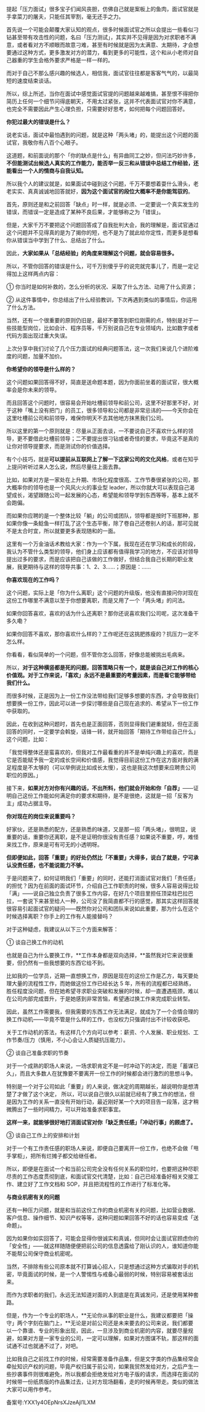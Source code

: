提起「压力面试」很多宝子们闻风丧胆，仿佛自己就是案板上的鱼肉，面试官就是手拿菜刀的屠夫，只能任其宰割，毫无还手之力。

首先说一个可能会颠覆大家认知的观点，很多时候面试官之所以会提出一些看似刁钻甚至带有攻击性的问题，名曰「压力测试」，其实并不见得是因为对求职者不满意，或者看对方不顺眼而故意刁难，甚至有时候就是因为太满意、太期待，才会想要通过这种方式，更多激发对方的潜力，看到更多的可能性，这个和从小老师对自己器重的学生会格外要求严格是一样一样的。

而对于自己不那么感兴趣的候选人，相信我，面试官往往都是客客气气的，以最简短的速度结束谈话。

所以，综上所述，当你在面试中感觉面试官提的问题越来越难搞，甚至恨不得把你简历上任何一个细节问得底朝天，不用太过紧张，这并不代表面试官对你不满意，也完全不需要因此产生心理负担，只需要好好思考，如何把每个问题回答好。

**你犯过最大的错误是什么？**

说老实话，面试中最怕遇到的问题，就是这种「两头堵」的，能提出这个问题的面试官，我敬你有八百个心眼子。

这道题，和前面说的那个「你的缺点是什么」有异曲同工之妙，但问法巧妙许多，**不但能测试出候选人真实的工作能力，能否举一反三和从错误中总结工作经验，还能看出一个人的情商与自我认知。**

所以我个人的建议就是，如果面试中碰到这个问题，千万不要想着耍什么滑头，老老实实、真真诚诚地回答就好，**因为这个面试官的段位大概率不是你能驾驭的**。

首先，原则还是和之前回答「缺点」时一样，就是必须、一定要说一个真实发生的错误，而错误一定是造成了某种不良后果，才能够称之为「错误」。

但是，大家千万不要把这个问题回答成了自我批判大会，我的理解是，面试官通过这个问题并不见得真的是为了揭你的短，也不是为了就此给你定性，而更多是想看你从错误当中学到了什么、总结出了什么。

因此，**大家如果从「总结经验」的角度来理解这个问题，就会容易很多。**

所以，不管你回答的错误是什么，可千万别傻乎乎的说完就完事儿了，而是一定记得加上这样两点内容：

① 你当时是如何补救的，怎么分析的状况、采取了什么方法、动用了什么资源；

② 从这件事情中，你总结出了什么经验教训，下次再遇到类似的事情后，你运用了什么方法。

当然，还有一个很重要的原则仍旧是，最好不要答到职位刚需的点，特别是对于一些技能型岗位，比如会计、程序员等，千万别说自己在专业领域内，比如数字或者代码方面出现过重大失误。

上次分享中我们讨论了几个压力面试的经典问题答法，这一次我们来说几个进阶难度的问题，加量不加价。

**你希望你的领导是什么样的？**

这个问题如果回答得不好，简直是送命题本题，因为你面前坐着的面试官，很大概率会是你未来的领导。

而且回答这个问题时，很容易会开始吐槽前领导和前公司，这里不好那里不好，对于这种「嘴上没有把门」的员工，很多领导和公司都是非常忌讳的——今天你会在这里吐槽前公司和前领导，难保你明天不去其他地方抹黑我们公司。

所以这里的第一个原则就是：尽量从正面去谈，一不要说自己不喜欢什么样的领导，更不要借此吐槽前领导；二不要提出很刁钻或者奇怪的要求，毕竟这不是真的让你对领导提要求，而是测试你的价值选择。

有个小技巧，就是**可以提前从互联网上了解一下这家公司的文化风格**，或者在知乎上提问听听过来人怎么说，然后尽量往上面去靠。

比如，如果对方是一家处在上升期、市场化程度很高、工作节奏很紧张的公司，那大概率你的领导也是一个风风火火的事业型 leader，所以你就大可以表现自己渴望成长，渴望跟随公司一起发展的心态，希望能和领导学到东西等等，基本上就不会跑偏。

而如果你应聘的是一个整体比较「躺」的公司或团队，领导都是按时下班那种，那如果你像一条鲶鱼一样打乱了这个生态平衡，除了卷自己还卷别人的话，那可见就不是太合时宜，所以就要更多表现随和的一面。

这里有一个万金油话术教给大家：作为一个下属，我现在还在学习和成长的阶段，我认为不管什么类型的领导，他们身上应该都有值得我学习的地方，不应该对领导提出过多的要求，而是应该把自己该做的工作做好，但结合我自己长期的职业发展，我更期待与这样的领导共事：1、2、3……；原因是：……

**你喜欢现在的工作吗？**

这个问题，实际上是「你为什么离职」这个问题的升级版，他没有直接问你对现在这份工作哪里不满意以至于你想要离职，而是又用了一个「两头堵」的问法。

如果你回答喜欢，喜欢的话为什么还离职？那你还说喜欢我们公司呢，这次准备干多久嘞？

如果你回答不喜欢，那你喜欢什么样的？工作呢还在这挑肥拣瘦的？抗压力一定不怎么样。

你看看，看似简单的一个问题，但不管你怎么回答，好像总能被挑出毛病来。

所以，**对于这种横竖都是死的问题，回答策略只有一个，就是谈自己对工作的核心价值观。对于工作来说，「喜欢」永远不是最重要的考量因素，而是看它能够带给我们什么。**

而很多时候，正是因为上一份工作没法带给我们足够多想要的东西，才会导致我们想要换一份工作，因此可以进一步探讨哪些是自己现在追求的、希望从下一份工作中获取的。

因此，在收到这种问题时，首先也是正面回答，否则显得我们避重就轻，但在正面回答的同时，一定要学会斡旋，话锋一转，就开始回答「期待工作带给自己什么」这个问题，比如：

「我觉得整体还是蛮喜欢的，但我对工作最看重的并不是单纯兴趣上的喜欢，而是它是否能赋予我一定的成长空间和价值感，我觉得目前这份工作在这方面对我的满足程度是不太够的（可以举例说比如成长太慢），这也是我这次想要来应聘贵公司职位的原因。」

接下来，**如果对方对你有兴趣的话，不出所料，他们就会开始和你「自荐」**——证明自己这份工作能如何满足你的要求和期待，是不是很绝，这就是一招「反客为主」成功占据主导。

**你对现在的岗位来说重要吗？**

好家伙，还是熟悉的配方，还是熟悉的味道，又是那一招「两头堵」，很明显，说重要的话，重要你还离职，是不是证明你很没有责任感？如果说不重要，哼，难怪来找工作，原来是可有可无的小透明呀。

**但即便如此，回答「重要」的好处仍然比「不重要」大得多，说白了就是，宁可承认没责任感，也不能说能力不够。**

于是问题来了，如何证明我们「重要」的同时，还能打消面试官对我们「责任感」的担忧？因为在前面的面试环节，介绍自己工作职责的时候，很多人容易说得比较「满」——说自己独立负责了很多工作内容，在好几个项目里担任顶梁柱巴拉巴拉，一套说下来甚至给人一种，公司没了我简直都不行的感觉，那其实这样回答就很容易引起面试官的疑问——既然你对公司和团队来说如此重要，那为什么在这个时候选择离职？你手上的工作有人能接替吗？

对于这种疑虑，我建议从以下三个方面来解答：

① 谈自己换工作的动机

也就是自己为什么要换工作，**工作本身都是双向选择，**虽然我对它来说很重要，但仍然有一些我想要的东西它给不到。

比如我的一位学员，近期一直想换工作，原因是现在的这份工作是乙方，每天要处理大量的流程性工作，而她做这份工作已经长达 5 年，所有的流程都已经熟练，胜任程度没问题，但在她希望寻求职业突破和发展的时候，却一直遭遇瓶颈，难以在公司内部完成晋升，于是她感到非常苦恼，希望通过换工作来完成职业转型。

因此，虽然工作需要我，但我需要的东西工作无法满足，就成为了一个合情合理的换工作动机——毕竟不管是什么样的工作，也没权力只强调付出不计较收获吧。

关于工作动机的答法，有这样几个方向可以参考：薪资、个人发展、职业规划、工作节奏/压力（慎用，不小心会让人质疑抗压能力）。

② 谈自己准备求职的节奏

对于一个成熟的职场人来说，一场求职肯定不是一时冲动下的决定，而是「蓄谋已久」，而且大多数人在犹豫要不要离开一份工作的时候都会进行激烈的思想斗争。

特别是一个对于公司如此「重要」的人来说，做决定的周期越长，越说明你是想清楚了才做了这个决定， 所以，可以说自己很久以前就已经有了换工作的想法，但是因为工作的关系一直没有开始行动，最近刚好某一个大的项目告一段落，这才稍微腾出了一些时间精力，可以开始准备求职事宜。

**这样一来，就能够很好地打消面试官对你「缺乏责任感」「冲动行事」的顾虑了。**

③ 谈自己工作上的安排和计划

对于一个有工作责任感的职场人来说，即便自己要离开一份工作，也绝不会做「甩手掌柜」，把所有烂摊子都交给继任者。

所以，即便是在面试一个和当前公司完全没有任何关系的职位时，也要把这种尽职尽责的工作态度贯彻到底，和面试官交代清楚，比如：自己已经准备好相关交接工作、建立好了工作文档和 SOP，并且把流程性的工作进行了标准化等。

**与商业机密有关的问题**

还有一种压力问题，就是和当前这份工作的商业机密有关的问题，比如营业数据、客户信息、操作细节、知识产权等等，这种问题如果回答不好的话也容易变成「送命题」。

因为如果你如实回答了，可能会显得你很诚实和真诚，但同时会让面试官顾虑你的「安全性」——就这样随随便便把前公司的信息透露给了刚认识的人，谁知道你能不能帮公司保守商业机密呢。

当然，不排除有些公司原本就不打算诚心招人，只是想通过这种方式骗取对手的机密，毕竟面试的时候，是一个人警惕性与戒备心最弱的时候，特别容易被套话出来。

而作为求职者的我们，永远无法知道对面的人到底是在真诚发问，还是使用某种套路。

但是，作为一个专业的职场人，**无论你从事的职业是什么，我建议都要把「操守」两个字刻在脑门上，**无论是对前公司还是未来要去的公司来说，我们都要以一个靠谱、专业的形象出现，因此，一旦涉及到商业机密的内容，就要尽量规避，如果对方是一家专业的公司，一定可以理解，如果对方图谋不轨，那这样的面试通不过也就通不过了，对吧。

比如我自己之前找工作的时候，经常需要准备作品集，但是文字类的作品集经常会牵扯知识产权的问题，毕竟产权归属于前公司，如果我贸然发给对方，之后产生一些抄袭事件则很难避免，所以我都会拒绝发给对方电子版的请求，而选择在面试的时候带一份纸质版的作品集过去，让对方现场翻看，走的时候再带走。类似的做法大家可以用作参考。

备案号:YXX1y4OEpNrsXJzeAjI1LXM